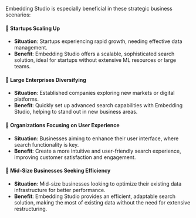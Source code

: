 Embedding Studio is especially beneficial in these strategic business scenarios:

#### **🌱 Startups Scaling Up**

   - **Situation**: Startups experiencing rapid growth, needing effective data management.
   - **Benefit**: Embedding Studio offers a scalable, sophisticated search solution, ideal for startups without extensive ML resources or large teams.

#### **🏢 Large Enterprises Diversifying**

   - **Situation**: Established companies exploring new markets or digital platforms.
   - **Benefit**: Quickly set up advanced search capabilities with Embedding Studio, helping to stand out in new business areas.

#### **👥 Organizations Focusing on User Experience**

   - **Situation**: Businesses aiming to enhance their user interface, where search functionality is key.
   - **Benefit**: Create a more intuitive and user-friendly search experience, improving customer satisfaction and engagement.

####  **💼 Mid-Size Businesses Seeking Efficiency**

   - **Situation**: Mid-size businesses looking to optimize their existing data infrastructure for better performance.
   - **Benefit**: Embedding Studio provides an efficient, adaptable search solution, making the most of existing data without the need for extensive restructuring.
